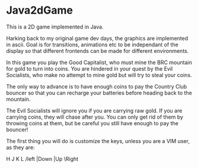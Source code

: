 Java2dGame
==========

This is a 2D game implemented in Java.

Harking back to my original game dev days, the graphics are implemented in ascii. Goal is for transitions, animations etc to be independant of the display so that different frontends can be made for different environments.

In this game you play the Good Capitalist, who must mine the BRC mountain for gold to turn into coins. You are hindered in your quest by the Evil Socialists, who make no attempt to mine gold but will try to steal your coins.

The only way to advance is to have enough coins to pay the Country Club bouncer so that you can recharge your batteries before heading back to the mountain.

The Evil Socialists will ignore you if you are carrying raw gold. If you are carrying coins, they will chase after you. You can only get rid of them by throwing coins at them, but be careful you still have enough to pay the bouncer!

The first thing you will do is customize the keys, unless you are a VIM user, as they are:

H     J     K   L
/left |Down |Up \Right
